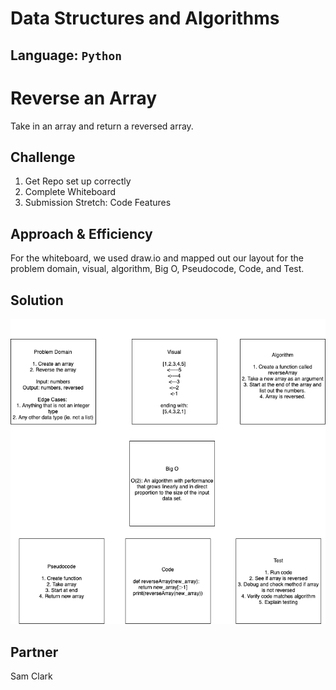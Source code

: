 # Data Structures and Algorithms

## Language: `Python`

# Reverse an Array
Take in an array and return a reversed array.

## Challenge
1. Get Repo set up correctly
2. Complete Whiteboard
3. Submission
Stretch: Code Features

## Approach & Efficiency
<!-- What approach did you take? Why? What is the Big O space/time for this approach? -->
For the whiteboard, we used draw.io and mapped out our layout for the problem domain, visual, algorithm, Big O, Pseudocode, Code, and Test.

## Solution
![Solution Image](assets/array_reverse.png)  

## Partner
Sam Clark